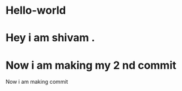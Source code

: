 # Hello-world


Hey i am shivam .
======= 
Now i am making my 2 nd commit 
=======
Now i am making commit
